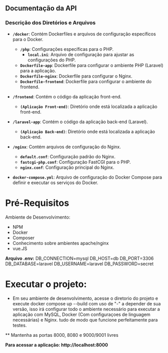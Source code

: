 
## Documentação da API


### Descrição dos Diretórios e Arquivos

- **`/docker`**: Contém Dockerfiles e arquivos de configuração específicos para o Docker.
  - **`/php`**: Configurações específicas para o PHP.
    - **`local.ini`**: Arquivo de configuração para ajustar as configurações do PHP.
  - **`Dockerfile-app`**: Dockerfile para configurar o ambiente PHP (Laravel) para a aplicação.
  - **`Dockerfile-nginx`**: Dockerfile para configurar o Nginx.
  - **`Dockerfile-frontend`**: Dockerfile para configurar o ambiente do frontend.

- **`/frontend`**: Contém o código da aplicação front-end.
  - **`(Aplicação Front-end)`**: Diretório onde está localizada a aplicação front-end.

- **`/laravel-app`**: Contém o código da aplicação back-end (Laravel).
  - **`(Aplicação Back-end)`**: Diretório onde está localizada a aplicação back-end.

- **`/nginx`**: Contém arquivos de configuração do Nginx.
  - **`default.conf`**: Configuração padrão do Nginx.
  - **`fastcgi-php.conf`**: Configuração FastCGI para o PHP.
  - **`nginx.conf`**: Configuração principal do Nginx.

- **`docker-compose.yml`**: Arquivo de configuração do Docker Compose para definir e executar os serviços do Docker.

# Pré-Requisitos
Ambiente de Desenvolvimento: 
- NPM
- Docker
- Composer
- Conhecimento sobre ambientes apache/nginx
- vue.JS

**Arquivo .env:**
DB_CONNECTION=mysql
DB_HOST=db
DB_PORT=3306
DB_DATABASE=laravel
DB_USERNAME=laravel
DB_PASSWORD=secret

# Executar o projeto:
- Em seu ambiente de desenvolvimento, acesse o diretorio do projeto e execute docker compose up --build com uso de "-" a depender de sua versão, isso irá configurar todo o ambiente necessário para executar a aplicação com MySQL, Docker (Com configuraçoes de linguagem necessárias) e Nginx. tudo de modo que funcione perfeitamente para testes.

** Mantenha as portas 8000, 8080 e 9000/9001 livres

**Para acessar a aplicação: http://localhost:8000**




